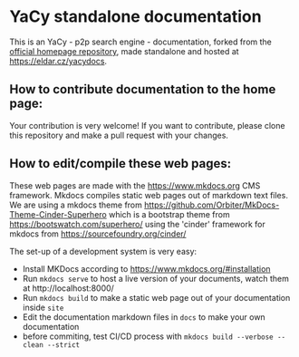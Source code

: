 # YaCy standalone documentation

This is an YaCy - p2p search engine - documentation, forked from the [official
homepage repository](https://github.com/yacy/yacy_net_homepage), made
standalone and hosted at <https://eldar.cz/yacydocs>.


## How to contribute documentation to the home page:

Your contribution is very welcome!
If you want to contribute, please clone this repository and make a pull request with your changes.

## How to edit/compile these web pages:

These web pages are made with the https://www.mkdocs.org CMS framework. Mkdocs compiles static web pages out of markdown text files.
We are using a mkdocs theme from https://github.com/Orbiter/MkDocs-Theme-Cinder-Superhero which is a bootstrap theme from https://bootswatch.com/superhero/ using the 'cinder' framework for mkdocs from https://sourcefoundry.org/cinder/

The set-up of a development system is very easy:

* Install MKDocs according to https://www.mkdocs.org/#installation
* Run `mkdocs serve` to host a live version of your documents, watch them at http://localhost:8000/
* Run `mkdocs build` to make a static web page out of your documentation inside `site`
* Edit the documentation markdown files in `docs` to make your own documentation
* before commiting, test CI/CD process with `mkdocs build --verbose --clean --strict`
